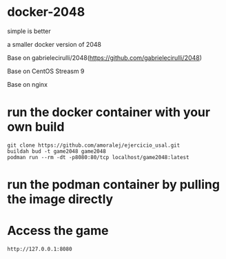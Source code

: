# docker-2048

simple is better

a smaller docker version of 2048

Base on gabrielecirulli/2048(https://github.com/gabrielecirulli/2048)

Base on CentOS Streasm 9

Base on nginx

# run the docker container with your own build

    git clone https://github.com/amoralej/ejercicio_usal.git
    buildah bud -t game2048 game2048
    podman run --rm -dt -p8080:80/tcp localhost/game2048:latest

# run the podman container by pulling the image directly


# Access the game

    http://127.0.0.1:8080

